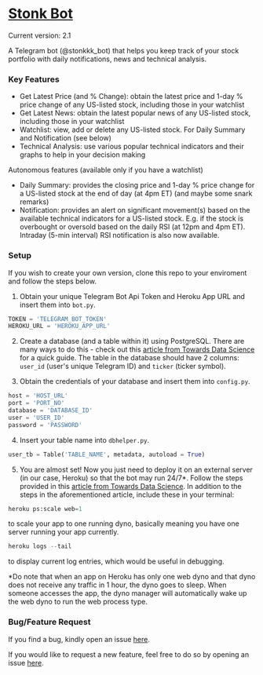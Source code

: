# [Stonk Bot](http://t.me/stonkkk_bot)

Current version: 2.1

A Telegram bot (@stonkkk_bot) that helps you keep track of your stock portfolio with daily notifications, news and technical analysis.

### Key Features

* Get Latest Price (and % Change): obtain the latest price and 1-day % price change of any US-listed stock, including those in your watchlist
* Get Latest News: obtain the latest popular news of any US-listed stock, including those in your watchlist
* Watchlist: view, add or delete any US-listed stock. For Daily Summary and Notification (see below)
* Technical Analysis: use various popular technical indicators and their graphs to help in your decision making

Autonomous features (available only if you have a watchlist)
* Daily Summary: provides the closing price and 1-day % price change for a US-listed stock at the end of day (at 4pm ET) (and maybe some snark remarks)
* Notification: provides an alert on significant movement(s) based on the available technical indicators for a US-listed stock. E.g. if the stock is overbought or oversold based on the daily RSI (at 12pm and 4pm ET). Intraday (5-min interval) RSI notification is also now available.

### Setup

If you wish to create your own version, clone this repo to your enviroment and follow the steps below.  

1. Obtain your unique Telegram Bot Api Token and Heroku App URL and insert them into `bot.py`.

```python
TOKEN = 'TELEGRAM_BOT_TOKEN'
HEROKU_URL = 'HEROKU_APP_URL'
```

2. Create a database (and a table within it) using PostgreSQL. There are many ways to do this - check out this [article from Towards Data Science](https://towardsdatascience.com/a-practical-guide-to-getting-set-up-with-postgresql-a1bf37a0cfd7) for a quick guide. The table in the database should have 2 columns: `user_id` (user's unique Telegram ID) and `ticker` (ticker symbol).

3. Obtain the credentials of your database and insert them into `config.py`.

```python
host = 'HOST_URL' 
port = 'PORT_NO'
database = 'DATABASE_ID'
user = 'USER_ID'
password = 'PASSWORD'
```

4. Insert your table name into `dbhelper.py`.

```python
user_tb = Table('TABLE_NAME', metadata, autoload = True)
```

5. You are almost set! Now you just need to deploy it on an external server (in our case, Heroku) so that the bot may run 24/7*. Follow the steps provided in this [article from Towards Data Science](https://towardsdatascience.com/how-to-deploy-a-telegram-bot-using-heroku-for-free-9436f89575d2). In addition to the steps in the aforementioned article, include these in your terminal:

```python
heroku ps:scale web=1
```
to scale your app to one running dyno, basically meaning you have one server running your app currently.

```python
heroku logs --tail
```
to display current log entries, which would be useful in debugging. 

*Do note that when an app on Heroku has only one web dyno and that dyno does not receive any traffic in 1 hour, the dyno goes to sleep. When someone accesses the app, the dyno manager will automatically wake up the web dyno to run the web process type.

### Bug/Feature Request

If you find a bug, kindly open an issue [here](https://github.com/mugger007/stonk-bot/issues/new?assignees=&labels=&template=bug_report.md&title=).

If you would like to request a new feature, feel free to do so by opening an issue [here](https://github.com/mugger007/stonk-bot/issues/new?assignees=&labels=&template=feature_request.md&title=).
